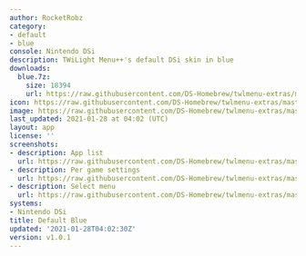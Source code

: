```yaml
---
author: RocketRobz
category:
- default
- blue
console: Nintendo DSi
description: TWiLight Menu++'s default DSi skin in blue
downloads:
  blue.7z:
    size: 18394
    url: https://raw.githubusercontent.com/DS-Homebrew/twlmenu-extras/master/_nds/TWiLightMenu/dsimenu/themes/blue.7z
icon: https://raw.githubusercontent.com/DS-Homebrew/twlmenu-extras/master/_nds/TWiLightMenu/dsimenu/themes/meta/blue/icon.png
image: https://raw.githubusercontent.com/DS-Homebrew/twlmenu-extras/master/_nds/TWiLightMenu/dsimenu/themes/meta/blue/icon.png
last_updated: 2021-01-28 at 04:02 (UTC)
layout: app
license: ''
screenshots:
- description: App list
  url: https://raw.githubusercontent.com/DS-Homebrew/twlmenu-extras/master/_nds/TWiLightMenu/dsimenu/themes/meta/blue/screenshots/app-list.png
- description: Per game settings
  url: https://raw.githubusercontent.com/DS-Homebrew/twlmenu-extras/master/_nds/TWiLightMenu/dsimenu/themes/meta/blue/screenshots/per-game-settings.png
- description: Select menu
  url: https://raw.githubusercontent.com/DS-Homebrew/twlmenu-extras/master/_nds/TWiLightMenu/dsimenu/themes/meta/blue/screenshots/select-menu.png
systems:
- Nintendo DSi
title: Default Blue
updated: '2021-01-28T04:02:30Z'
version: v1.0.1
---
```

